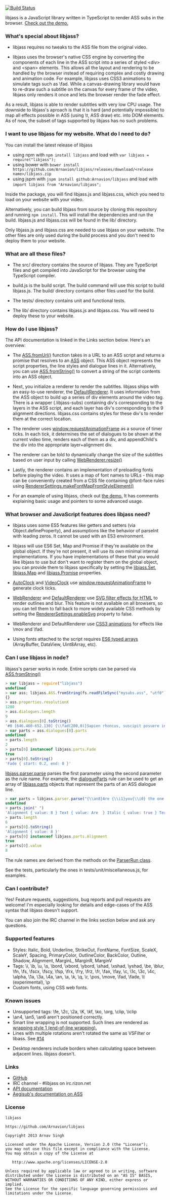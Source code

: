 [![Build Status](https://travis-ci.org/Arnavion/libjass.png?branch=master)](https://travis-ci.org/Arnavion/libjass)

libjass is a JavaScript library written in TypeScript to render ASS subs in the browser. [Check out the demo.](http://arnavion.github.io/libjass/demo/index.xhtml)


### What's special about libjass?

* libjass requires no tweaks to the ASS file from the original video.

* libjass uses the browser's native CSS engine by converting the components of each line in the ASS script into a series of styled &lt;div&gt; and &lt;span&gt; elements. This allows all the layout and rendering to be handled by the browser instead of requiring complex and costly drawing and animation code. For example, libjass uses CSS3 animations to simulate tags such as \fad. While a canvas-drawing library would have to re-draw such a subtitle on the canvas for every frame of the video, libjass only renders it once and lets the browser render the fade effect.

As a result, libjass is able to render subtitles with very low CPU usage. The downside to libjass's aproach is that it is hard (and potentially impossible) to map all effects possible in ASS (using \t, ASS draw) etc. into DOM elements. As of now, the subset of tags supported by libjass has no such problems.


### I want to use libjass for my website. What do I need to do?

You can install the latest release of libjass

* using npm with `npm install libjass` and load with `var libjass = require("libjass");`
* using bower with `bower install https://github.com/Arnavion/libjass/releases/download/<release name>/libjass.zip`
* using jspm with `jspm install github:Arnavion/libjass` and load with `import libjass from "Arnavion/libjass";`

Inside the package, you will find libjass.js and libjass.css, which you need to load on your website with your video.

Alternatively, you can build libjass from source by cloning this repository and running `npm install`. This will install the dependencies and run the build. libjass.js and libjass.css will be found in the lib/ directory.

Only libjass.js and libjass.css are needed to use libjass on your website. The other files are only used during the build process and you don't need to deploy them to your website.


### What are all these files?

* The src/ directory contains the source of libjass. They are TypeScript files and get compiled into JavaScript for the browser using the TypeScript compiler.

* build.js is the build script. The build command will use this script to build libjass.js. The build/ directory contains other files used for the build.

* The tests/ directory contains unit and functional tests.

* The lib/ directory contains libjass.js and libjass.css. You will need to deploy these to your website.


### How do I use libjass?

The API documentation is linked in the Links section below. Here's an overview:

* The [ASS.fromUrl()](http://arnavion.github.io/libjass/api.xhtml#libjass.ASS.fromUrl) function takes in a URL to an ASS script and returns a promise that resolves to an [ASS](http://arnavion.github.io/libjass/api.xhtml#libjass.ASS) object. This ASS object represents the script properties, the line styles and dialogue lines in it. Alternatively, you can use [ASS.fromString()](http://arnavion.github.io/libjass/api.xhtml#libjass.ASS.fromString) to convert a string of the script contents into an ASS object.

* Next, you initialize a renderer to render the subtitles. libjass ships with an easy-to-use renderer, the [DefaultRenderer](http://arnavion.github.io/libjass/api.xhtml#libjass.renderers.DefaultRenderer). It uses information from the ASS object to build up a series of div elements around the video tag. There is a wrapper (.libjass-subs) containing div's corresponding to the layers in the ASS script, and each layer has div's corresponding to the 9 alignment directions. libjass.css contains styles for these div's to render them at the correct location.

* The renderer uses [window.requestAnimationFrame](https://developer.mozilla.org/en-US/docs/Web/API/window.requestAnimationFrame) as a source of timer ticks. In each tick, it determines the set of dialogues to be shown at the current video time, renders each of them as a div, and appendChild's the div into the appropriate layer+alignment div.

* The renderer can be told to dynamically change the size of the subtitles based on user input by calling [WebRenderer.resize()](http://arnavion.github.io/libjass/api.xhtml#libjass.renderers.WebRenderer.resize)

* Lastly, the renderer contains an implementation of preloading fonts before playing the video. It uses a map of font names to URLs - this map can be conveniently created from a CSS file containing @font-face rules using [RendererSettings.makeFontMapFromStyleElement()](http://arnavion.github.io/libjass/api.xhtml#libjass.renderers.RendererSettings.makeFontMapFromStyleElement)

* For an example of using libjass, check out [the demo.](http://arnavion.github.io/libjass/demo/index.xhtml) It has comments explaining basic usage and pointers to some advanced usage.


### What browser and JavaScript features does libjass need?

* libjass uses some ES5 features like getters and setters (via Object.defineProperty), and assumptions like the behavior of parseInt with leading zeros. It cannot be used with an ES3 environment.

* libjass will use ES6 Set, Map and Promise if they're available on the global object. If they're not present, it will use its own minimal internal implementations. If you have implementations of these that you would like libjass to use but don't want to register them on the global object, you can provide them to libjass specifically by setting the [libjass.Set](http://arnavion.github.io/libjass/api.xhtml#libjass.Set), [libjass.Map](http://arnavion.github.io/libjass/api.xhtml#libjass.Map) and [libjass.Promise](http://arnavion.github.io/libjass/api.xhtml#libjass.Promise) properties.

* [AutoClock](http://arnavion.github.io/libjass/api.xhtml#libjass.renderers.AutoClock) and [VideoClock](http://arnavion.github.io/libjass/api.xhtml#libjass.renderers.VideoClock) use [window.requestAnimationFrame](https://developer.mozilla.org/en-US/docs/Web/API/window/requestAnimationFrame) to generate clock ticks.

* [WebRenderer](http://arnavion.github.io/libjass/api.xhtml#libjass.renderers.WebRenderer) and [DefaultRenderer](http://arnavion.github.io/libjass/api.xhtml#libjass.renderers.DefaultRenderer) use [SVG filter effects for HTML](http://caniuse.com/#feat=svg-html) to render outlines and blur. This feature is not available on all browsers, so you can tell them to fall back to more widely available CSS methods by setting the [RendererSettings.enableSvg](http://arnavion.github.io/libjass/api.xhtml#libjass.renderers.RendererSettings.enableSvg) property to false.

* WebRenderer and DefaultRenderer use [CSS3 animations](http://caniuse.com/#feat=css-animation) for effects like \mov and \fad.

* Using fonts attached to the script requires [ES6 typed arrays](http://caniuse.com/#feat=typedarrays) (ArrayBuffer, DataView, Uint8Array, etc).


### Can I use libjass in node?

libjass's parser works in node. Entire scripts can be parsed via [ASS.fromString()](http://arnavion.github.io/libjass/api.xhtml#libjass.ASS.fromString)

```javascript
> var libjass = require("libjass")
undefined
> var ass; libjass.ASS.fromString(fs.readFileSync("mysubs.ass", "utf8")).then(function (result) { ass = result; })
{}
> ass.properties.resolutionX
1280
> ass.dialogues.length
9
> ass.dialogues[0].toString()
'#0 [646.460-652.130] {\\fad(200,0)}Sapien rhoncus, suscipit posuere in nunc pellentesque'
> var parts = ass.dialogues[0].parts
undefined
> parts.length
2
> parts[0] instanceof libjass.parts.Fade
true
> parts[0].toString()
'Fade { start: 0.2, end: 0 }'
```

[libjass.parser.parse](http://arnavion.github.io/libjass/api.xhtml#libjass.parser.parse) parses the first parameter using the second parameter as the rule name. For example, the [dialogueParts](http://arnavion.github.io/libjass/api.xhtml#./parser/parse.ParserRun.parse_dialogueParts) rule can be used to get an array of [libjass.parts](http://arnavion.github.io/libjass/api.xhtml#libjass.parts) objects that represent the parts of an ASS dialogue line.

```javascript
> var parts = libjass.parser.parse("{\\an8}Are {\\i1}you{\\i0} the one who stole the clock?!", "dialogueParts")
undefined
> parts.join(" ")
'Alignment { value: 8 } Text { value: Are  } Italic { value: true } Text { value: you } Italic { value: false } Text { value:  the one who stole the clock?! }'
> parts.length
6
> parts[0].toString()
'Alignment { value: 8 }'
> parts[0] instanceof libjass.parts.Alignment
true
> parts[0].value
8
```

The rule names are derived from the methods on the [ParserRun class](http://arnavion.github.io/libjass/api.xhtml#./parser/parse.ParserRun).

See the tests, particularly the ones in tests/unit/miscellaneous.js, for examples.


### Can I contribute?

Yes! Feature requests, suggestions, bug reports and pull requests are welcome! I'm especially looking for details and edge-cases of the ASS syntax that libjass doesn't support.

You can also join the IRC channel in the links section below and ask any questions.


### Supported features

* Styles: Italic, Bold, Underline, StrikeOut, FontName, FontSize, ScaleX, ScaleY, Spacing, PrimaryColor, OutlineColor, BackColor, Outline, Shadow, Alignment, MarginL, MarginR, MarginV
* Tags: \i, \b, \u, \s, \bord, \xbord, \ybord, \shad, \xshad, \yshad, \be, \blur, \fn, \fs, \fscx, \fscy, \fsp, \frx, \fry, \frz, \fr, \fax, \fay, \c, \1c, \3c, \4c, \alpha, \1a, \3a, \4a, \an, \a, \k, \q, \r, \pos, \move, \fad, \fade, \t (experimental), \p
* Custom fonts, using CSS web fonts.


### Known issues

* Unsupported tags: \fe, \2c, \2a, \K, \kf, \ko, \org, \clip, \iclip
* \an4, \an5, \an6 aren't positioned correctly.
* Smart line wrapping is not supported. Such lines are rendered as [wrapping style 1 (end-of-line wrapping).](http://docs.aegisub.org/3.0/ASS_Tags/#wrapstyle)
* Lines with multiple rotations aren't rotated the same as VSFilter or libass. See [#14](https://github.com/Arnavion/libjass/issues/14)
- Desktop renderers include borders when calculating space between adjacent lines. libjass doesn't.


### Links

* [GitHub](https://github.com/Arnavion/libjass/)
* IRC channel - #libjass on irc.rizon.net
* [API documentation](http://arnavion.github.io/libjass/api.xhtml)
* [Aegisub's documentation on ASS](http://docs.aegisub.org/3.0/ASS_Tags/)


### License

```
libjass

https://github.com/Arnavion/libjass

Copyright 2013 Arnav Singh

Licensed under the Apache License, Version 2.0 (the "License");
you may not use this file except in compliance with the License.
You may obtain a copy of the License at

   http://www.apache.org/licenses/LICENSE-2.0

Unless required by applicable law or agreed to in writing, software
distributed under the License is distributed on an "AS IS" BASIS,
WITHOUT WARRANTIES OR CONDITIONS OF ANY KIND, either express or implied.
See the License for the specific language governing permissions and
limitations under the License.
```
